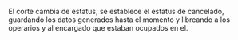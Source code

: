 El corte cambia de estatus, se establece el estatus de cancelado, guardando los datos generados hasta el momento y libreando a los operarios y al encargado que estaban ocupados en el.